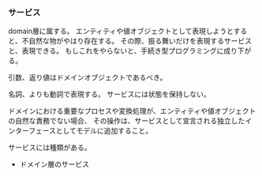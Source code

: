 ### サービス
domain層に属する。
エンティティや値オブジェクトとして表現しようとすると、不自然な物がやはり存在する。
その際、振る舞いだけを表現するサービスと、表現できる。
もしこれをやらないと、手続き型プログラミングに成り下がる。

引数、返り値はドメインオブジェクトであるべき。

名詞、よりも動詞で表現する。
サービスには状態を保持しない。

ドメインにおける重要なプロセスや変換処理が、エンティティや値オブジェクトの自然な責務でない場合、
その操作は、サービスとして宣言される独立したインターフェースとしてモデルに追加すること。


サービスには種類がある。
- ドメイン層のサービス
